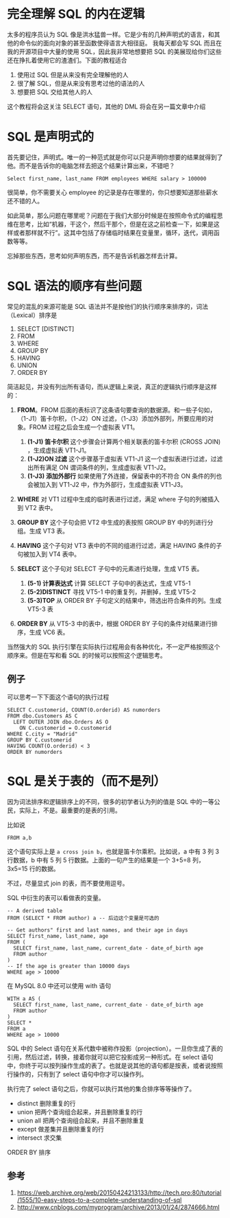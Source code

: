 # 完全理解 SQL 的内在逻辑

<!--
ID: 0701c359-a256-4702-9b99-dfc06f6041aa
Status: publish
Date: 2018-04-08T17:48:49
Modified: 2020-05-16T11:34:32
wp_id: 182
-->

太多的程序员认为 SQL 像是洪水猛兽一样。它是少有的几种声明式的语言，和其他的命令似的面向对象的甚至函数使得语言大相径庭。
我每天都会写 SQL 而且在我的开源项目中大量的使用 SQL，因此我非常地想要把 SQL 的美展现给你们这些还在挣扎着使用它的渣渣们。下面的教程适合

1. 使用过 SQL 但是从来没有完全理解他的人
2. 很了解 SQL，但是从来没有思考过他的语法的人
3. 想要把 SQL 交给其他人的人

这个教程将会这关注 SELECT 语句，其他的 DML 将会在另一篇文章中介绍

# SQL 是声明式的

首先要记住，声明式。唯一的一种范式就是你可以只是声明你想要的结果就得到了他。而不是告诉你的电脑怎样去把这个结果计算出来，不错吧？

    Select first_name, last_name FROM employees WHERE salary > 100000

很简单，你不需要关心 employee 的记录是存在哪里的，你只想要知道那些薪水还不错的人。

如此简单，那么问题在哪里呢？问题在于我们大部分时候是在按照命令式的编程思维在思考，比如“机器，干这个，然后干那个，但是在这之前检查一下，如果是这样或者那样就不行”。这其中包括了存储临时结果在变量里，循环，迭代，调用函数等等。

忘掉那些东西，思考如何声明东西，而不是告诉机器怎样去计算。

# SQL 语法的顺序有些问题

常见的混乱的来源可能是 SQL 语法并不是按他们的执行顺序来排序的，词法（Lexical）排序是

1. SELECT [DISTINCT]
2. FROM
3. WHERE
4. GROUP BY
5. HAVING
6. UNION
7. ORDER BY

简洁起见，并没有列出所有语句，而从逻辑上来说，真正的逻辑执行顺序是这样的：

1. **FROM**。FROM 后面的表标识了这条语句要查询的数据源。和一些子句如，（1-J1）笛卡尔积，（1-J2）ON 过滤，（1-J3）添加外部列，所要应用的对象。FROM 过程之后会生成一个虚拟表 VT1。

    1. **(1-J1) 笛卡尔积** 这个步骤会计算两个相关联表的笛卡尔积 (CROSS JOIN) ，生成虚拟表 VT1-J1。
    2. **(1-J2)ON 过滤** 这个步骤基于虚拟表 VT1-J1 这一个虚拟表进行过滤，过滤出所有满足 ON 谓词条件的列，生成虚拟表 VT1-J2。
    3. **(1-J3) 添加外部行**  如果使用了外连接，保留表中的不符合 ON 条件的列也会被加入到 VT1-J2 中，作为外部行，生成虚拟表 VT1-J3。

2. **WHERE** 对 VT1 过程中生成的临时表进行过滤，满足 where 子句的列被插入到 VT2 表中。

3. **GROUP BY** 这个子句会把 VT2 中生成的表按照 GROUP BY 中的列进行分组。生成 VT3 表。

4. **HAVING** 这个子句对 VT3 表中的不同的组进行过滤，满足 HAVING 条件的子句被加入到 VT4 表中。

5. **SELECT** 这个子句对 SELECT 子句中的元素进行处理，生成 VT5 表。

    1. **(5-1) 计算表达式** 计算 SELECT 子句中的表达式，生成 VT5-1
    2. **(5-2)DISTINCT** 寻找 VT5-1 中的重复列，并删掉，生成 VT5-2
    5. **(5-3)TOP** 从 ORDER BY 子句定义的结果中，筛选出符合条件的列。生成 VT5-3 表

6. **ORDER BY** 从 VT5-3 中的表中，根据 ORDER BY 子句的条件对结果进行排序，生成 VC6 表。

当然强大的 SQL 执行引擎在实际执行过程用会有各种优化，不一定严格按照这个顺序来。但是在写和看 SQL 的时候可以按照这个逻辑思考。

## 例子

可以思考一下下面这个语句的执行过程

```
SELECT C.customerid, COUNT(O.orderid) AS numorders
FROM dbo.Customers AS C
  LEFT OUTER JOIN dbo.Orders AS O
    ON C.customerid = O.customerid
WHERE C.city = "Madrid"
GROUP BY C.customerid
HAVING COUNT(O.orderid) < 3
ORDER BY numorders
```

# SQL 是关于表的（而不是列）

因为词法排序和逻辑排序上的不同，很多的初学者认为列的值是 SQL 中的一等公民，实际上，不是。最重要的是表的引用。

比如说

```
FROM a,b
```

这个语句实际上是 `a cross join b`，也就是笛卡尔乘积。比如说，a 中有 3 列 3 行数据，b 中有 5 列 5 行数据。上面的一句产生的结果是一个 3+5=8 列，3x5=15 行的数据。

不过，尽量显式 join 的表，而不要使用逗号。

SQL 中衍生的表可以看做表的变量。

```
-- A derived table
FROM (SELECT * FROM author) a -- 后边这个变量是可选的
```

```
-- Get authors" first and last names, and their age in days
SELECT first_name, last_name, age
FROM (
  SELECT first_name, last_name, current_date - date_of_birth age
  FROM author
)
-- If the age is greater than 10000 days
WHERE age > 10000
```

在 MySQL 8.0 中还可以使用 with 语句

```
WITH a AS (
  SELECT first_name, last_name, current_date - date_of_birth age
  FROM author
)
SELECT *
FROM a
WHERE age > 10000
```

SQL 中的 Select 语句在关系代数中被称作投影（projection）。一旦你生成了表的引用，然后过滤，转换，接着你就可以把它投影成另一种形式。在 select 语句中，你终于可以按列操作生成的表了。也就是说其他的语句都是按表，或者说按照行操作的，只有到了 select 语句中你才可以操作列。

执行完了 select 语句之后，你就可以执行其他的集合排序等等操作了。

- distinct 删除重复的行
- union 把两个查询组合起来，并且删除重复的行
- union all 把两个查询组合起来，并且不删除重复
- except 做差集并且删除重复的行
- intersect 求交集

ORDER BY 排序

## 参考

1. https://web.archive.org/web/20150424213133/http://tech.pro:80/tutorial/1555/10-easy-steps-to-a-complete-understanding-of-sql
2. http://www.cnblogs.com/myprogram/archive/2013/01/24/2874666.html
